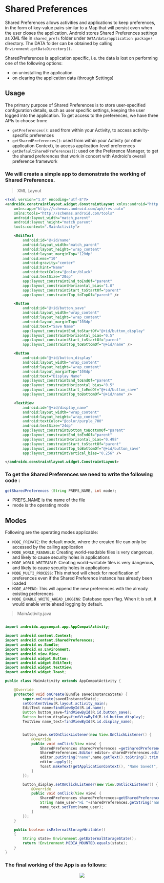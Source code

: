 # Shared Preferences
Shared Preferences allows activities and applications to keep preferences, in the form of key-value pairs similar to a Map that will persist even when the user closes the application.
Android stores Shared Preferences settings as XML file in `shared_prefs` folder under `DATA/data/application package)` directory. The DATA folder can be obtained by calling `Environment.getDataDirectory()`.

SharedPreferences is application specific, i.e. the data is lost on
performing one of the following options:
* on uninstalling the application
* on clearing the application data (through Settings)

## Usage
The primary purpose of Shared Preferences is to store user-specified configuration details, such as user specific settings, keeping the user logged into the application.
To get access to the preferences, we have three APIs to choose from:
* `getPreferences()`: used from within your Activity, to access activity-specific preferences
* `getSharedPreferences()`: used from within your Activity (or other application Context), to access application-level preferences
* `getDefaultSharedPreferences()`: used on the Preference Manager, to get the shared preferences that work in concert with Android's overall preference framework

### We will create a simple app to demonstrate the working of Shared Preferences.
> XML Layout
```xml
<?xml version="1.0" encoding="utf-8"?>
<androidx.constraintlayout.widget.ConstraintLayout xmlns:android="http://schemas.android.com/apk/res/android"
    xmlns:app="http://schemas.android.com/apk/res-auto"
    xmlns:tools="http://schemas.android.com/tools"
    android:layout_width="match_parent"
    android:layout_height="match_parent"
    tools:context=".MainActivity">

    <EditText
        android:id="@+id/name"
        android:layout_width="match_parent"
        android:layout_height="wrap_content"
        android:layout_marginTop="120dp"
        android:ems="10"
        android:gravity="center"
        android:hint="Name"
        android:textColor="@color/black"
        android:textSize="20sp"
        app:layout_constraintEnd_toEndOf="parent"
        app:layout_constraintHorizontal_bias="1.0"
        app:layout_constraintStart_toStartOf="parent"
        app:layout_constraintTop_toTopOf="parent" />

    <Button
        android:id="@+id/button_save"
        android:layout_width="wrap_content"
        android:layout_height="wrap_content"
        android:layout_marginTop="108dp"
        android:text="Save Name"
        app:layout_constraintEnd_toStartOf="@+id/button_display"
        app:layout_constraintHorizontal_bias="0.5"
        app:layout_constraintStart_toStartOf="parent"
        app:layout_constraintTop_toBottomOf="@+id/name" />

    <Button
        android:id="@+id/button_display"
        android:layout_width="wrap_content"
        android:layout_height="wrap_content"
        android:layout_marginTop="108dp"
        android:text="Display Name"
        app:layout_constraintEnd_toEndOf="parent"
        app:layout_constraintHorizontal_bias="0.5"
        app:layout_constraintStart_toEndOf="@+id/button_save"
        app:layout_constraintTop_toBottomOf="@+id/name" />

    <TextView
        android:id="@+id/display_name"
        android:layout_width="wrap_content"
        android:layout_height="wrap_content"
        android:textColor="@color/purple_700"
        android:textSize="24dp"
        app:layout_constraintBottom_toBottomOf="parent"
        app:layout_constraintEnd_toEndOf="parent"
        app:layout_constraintHorizontal_bias="0.498"
        app:layout_constraintStart_toStartOf="parent"
        app:layout_constraintTop_toBottomOf="@+id/button_save"
        app:layout_constraintVertical_bias="0.256" />

</androidx.constraintlayout.widget.ConstraintLayout>
```

### To get the Shared Preferences we need to write the following code :
```java
getSharedPreferences (String PREFS_NAME, int mode);
```
* PREFS_NAME is the name of the file
* mode is the operating mode

## Modes
Following are the operating modes applicable:
* `MODE_PRIVATE`: the default mode, where the created file can only be accessed by the calling application
* `MODE_WORLD_READABLE`: Creating world-readable files is very dangerous, and likely to cause security holes in applications
* `MODE_WORLD_WRITEABLE`: Creating world-writable files is very dangerous, and likely to cause security holes in applications
* `MODE_MULTI_PROCESS`: This method will check for modification of preferences even if the Shared Preference instance has already been loaded
* `MODE_APPEND`: This will append the new preferences with the already existing preferences
* `MODE_ENABLE_WRITE_AHEAD_LOGGING`: Database open flag. When it is set, it would enable write ahead logging by default.

> MainActivity.java
```java

import androidx.appcompat.app.AppCompatActivity;

import android.content.Context;
import android.content.SharedPreferences;
import android.os.Bundle;
import android.os.Environment;
import android.view.View;
import android.widget.Button;
import android.widget.EditText;
import android.widget.TextView;
import android.widget.Toast;

public class MainActivity extends AppCompatActivity {

    @Override
    protected void onCreate(Bundle savedInstanceState) {
        super.onCreate(savedInstanceState);
        setContentView(R.layout.activity_main);
        EditText name=findViewById(R.id.name);
        Button button_save=findViewById(R.id.button_save);
        Button button_display=findViewById(R.id.button_display);
        TextView name_text=findViewById(R.id.display_name);


        button_save.setOnClickListener(new View.OnClickListener() {
            @Override
            public void onClick(View view) {
                SharedPreferences sharedPreferences =getSharedPreferences("User_Name", Context.MODE_PRIVATE);
                SharedPreferences.Editor editor= sharedPreferences.edit();
                editor.putString("name",name.getText().toString().trim());
                editor.apply();
                Toast.makeText(getApplicationContext(), "Name Saved!", Toast.LENGTH_SHORT).show();
            }
        });

        button_display.setOnClickListener(new View.OnClickListener() {
            @Override
            public void onClick(View view) {
                SharedPreferences sharedPreferences=getSharedPreferences("User_Name",Context.MODE_PRIVATE);
                String name_user="Hi "+sharedPreferences.getString("name","")+"!";
                name_text.setText(name_user);
            }
        });
    }

    public boolean isExternalStorageWritable()
    {
        String state= Environment.getExternalStorageState();
        return !Environment.MEDIA_MOUNTED.equals(state);
    }
}
```

### The final working of the App is as follows:

<p align="center">
    <img src="https://user-images.githubusercontent.com/79036525/144049567-54cca859-0a22-4907-bd6b-29530bed31ea.png" />
</p>
